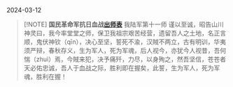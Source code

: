 2024-03-12


> [!NOTE] **国民革命军抗日血战[出师表](袁绍出师表.md)**
> 我陆军第十一师 谨以至诚，昭告山川神灵曰，我今率堂堂之师，保卫我祖宗艰苦经营，遗留吾人之土地，名正言顺，鬼伏神钦（qīn），决心至坚，誓死不渝，汉賊不两立，古有明训，华夷须严辩，春秋存义，生为军人，死为军魂，后人视今，亦犹今人视昔，吾何惴（zhuì）焉，今賊来犯，决予痛歼，力尽，以身殉之，然吾坚信，苍苍者天必佑忠诚，吾人于血战之际，胜利即在握矣，此誓，生为军人，死为军魂，胜利在握！
